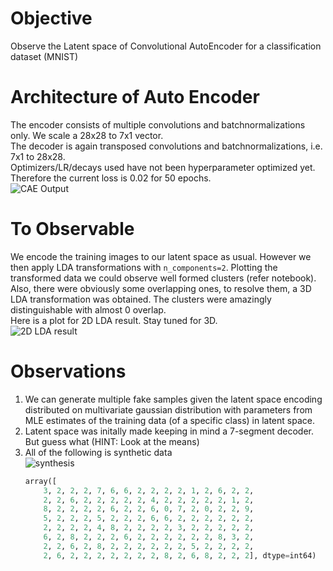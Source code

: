 # Objective
Observe the Latent space of Convolutional AutoEncoder for a classification dataset (MNIST)

# Architecture of Auto Encoder
The encoder consists of multiple convolutions and batchnormalizations only. We scale a 28x28 to 7x1 vector.  
The decoder is again transposed convolutions and batchnormalizations, i.e. 7x1 to 28x28.  
Optimizers/LR/decays used have not been hyperparameter optimized yet. Therefore the current loss is 0.02 for 50 epochs.  
![CAE Output](https://github.com/Anindya-Prithvi/MNIST_CNNLatentSpace/blob/main/assets/CAEresult.png)

# To Observable
We encode the training images to our latent space as usual. However we then apply LDA transformations with `n_components=2`. Plotting the transformed data we could observe well formed clusters (refer notebook). Also, there were obviously some overlapping ones, to resolve them, a 3D LDA transformation was obtained. The clusters were amazingly distinguishable with almost 0 overlap.  
Here is a plot for 2D LDA result. Stay tuned for 3D.  
![2D LDA result](https://github.com/Anindya-Prithvi/MNIST_CNNLatentSpace/blob/main/assets/LDA2.png)

# Observations
1. We can generate multiple fake samples given the latent space encoding distributed on multivariate gaussian distribution with parameters from MLE estimates of the training data (of a specific class) in latent space. 
2. Latent space was initally made keeping in mind a 7-segment decoder. But guess what (HINT: Look at the means)
3. All of the following is synthetic data  
   ![synthesis](https://github.com/Anindya-Prithvi/MNIST_CNNLatentSpace/blob/main/assets/synthetic.png)  
   ```py
   array([
       3, 2, 2, 2, 7, 6, 6, 2, 2, 2, 2, 1, 2, 6, 2, 2, 
       2, 2, 6, 2, 2, 2, 2, 2, 4, 2, 2, 2, 2, 2, 1, 2, 
       8, 2, 2, 2, 2, 6, 2, 2, 6, 0, 7, 2, 0, 2, 2, 9, 
       5, 2, 2, 2, 5, 2, 2, 2, 6, 6, 2, 2, 2, 2, 2, 2, 
       2, 2, 2, 2, 4, 8, 2, 2, 2, 2, 3, 2, 2, 2, 2, 2, 
       6, 2, 8, 2, 2, 2, 6, 2, 2, 2, 2, 2, 2, 8, 3, 2, 
       2, 2, 6, 2, 8, 2, 2, 2, 2, 2, 2, 5, 2, 2, 2, 2, 
       2, 6, 2, 2, 2, 2, 2, 2, 2, 8, 2, 6, 8, 2, 2, 2], dtype=int64)
